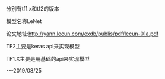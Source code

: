 分别有tf1.x和tf2的版本

模型名称LeNet

论文地址:http://yann.lecun.com/exdb/publis/pdf/lecun-01a.pdf

TF2主要是keras api来实现模型

TF1.X主要是用基础的api来实现模型


---2019/08/25
